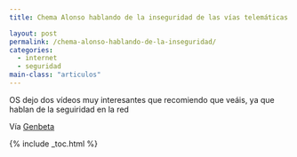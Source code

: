 ```yaml
---
title: Chema Alonso hablando de la inseguridad de las vías telemáticas

layout: post
permalink: /chema-alonso-hablando-de-la-inseguridad/
categories:
  - internet
  - seguridad
main-class: "articulos"
---
```

OS dejo dos vídeos muy interesantes que recomiendo que veáis, ya que hablan de la seguiridad en la red





Vía <a target="_blank" href="http://www.genbetadev.com/seguridad-informatica/chema-alonso-un-crack-hablando-de-la-inseguridad-de-las-vias-telematicas">Genbeta</a>



{% include _toc.html %}
